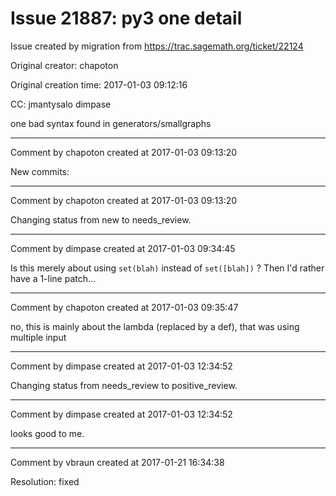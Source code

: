 # Issue 21887: py3 one detail

Issue created by migration from https://trac.sagemath.org/ticket/22124

Original creator: chapoton

Original creation time: 2017-01-03 09:12:16

CC:  jmantysalo dimpase

one bad syntax found in generators/smallgraphs


---

Comment by chapoton created at 2017-01-03 09:13:20

New commits:


---

Comment by chapoton created at 2017-01-03 09:13:20

Changing status from new to needs_review.


---

Comment by dimpase created at 2017-01-03 09:34:45

Is this merely about using `set(blah)` instead of `set([blah])` ?
Then I'd rather have a 1-line patch...


---

Comment by chapoton created at 2017-01-03 09:35:47

no, this is mainly about the lambda (replaced by a def), that was using multiple input


---

Comment by dimpase created at 2017-01-03 12:34:52

Changing status from needs_review to positive_review.


---

Comment by dimpase created at 2017-01-03 12:34:52

looks good to me.


---

Comment by vbraun created at 2017-01-21 16:34:38

Resolution: fixed
